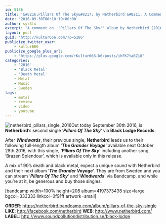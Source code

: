```yaml
---
id: 5186
title: '&#8216;Pillars Of The Sky&#8217; by Netherbird &#8211; A Comment'
date: '2016-09-30T00:10:19+00:00'
author: syr3fx
excerpt: 'A comment on ''Pillars Of The Sky'' album by Netherbird (2016).'
layout: post
guid: 'http://kultur666.com/?p=5186'
publicize_twitter_user:
    - kultur666
publicize_google_plus_url:
    - 'https://plus.google.com/+Kultur666-k6/posts/ihFK7taBZi8'
categories:
    - '2016'
    - 'Black Metal'
    - 'Death Metal'
    - Metal
    - Music
    - Sweden
tags:
    - metal
    - review
    - video
    - youtube
---
```


![netherbird_pillars_single_2016](http://localhost:8080/wp-content/uploads/2016/09/netherbird_pillars_single_2016.jpg)Out today September 30th 2016, is **Netherbird**‘s second single ‘***Pillars Of The Sky***‘ via **Black Lodge Records**.

After ***Windwards***, their previous single, **Netherbird** leads us to their following full-length album ‘***The Grander Voyage***‘ available next October 28th 2016, with this single, ‘***Pillars Of The Sky***‘ including another song, ‘Brazen Splendour’, which is available only in this release.

A mix of 90’s death and black metal, expect a unique sound with Netherbird and their next album ‘***The Grander Voyage***‘. They are from Sweden and you can stream ‘***Pillars Of The Sky***‘ and ‘***Windwards***‘ via Bandcamp, and while you’re at it, be generous and buy those singles.

\[bandcamp width=100% height=208 album=4197373438 size=large bgcol=333333 linkcol=0f91ff artwork=small\]

**ORDER**: <https://netherbird.bandcamp.com/album/pillars-of-the-sky-single>
**LIKE**: <http://facebook.com/netherbird>
**WEB**: <http://www.netherbird.com/>
**LABEL**: <http://www.soundpollutiondistribution.se/black-lodge>